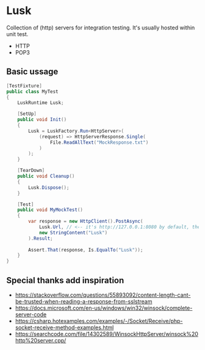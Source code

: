 # Lusk
Collection of (http) servers for integration testing.
It's usually hosted within unit test.

* HTTP
* POP3


## Basic ussage
```csharp
[TestFixture]
public class MyTest 
{
    LuskRuntime Lusk;

    [SetUp]
    public void Init()
    {
        Lusk = LuskFactory.Run<HttpServer>(
            (request) => HttpServerResponse.Single(
                File.ReadAllText("MockResponse.txt")
            )
        );
    }

    [TearDown]
    public void Cleanup()
    {
        Lusk.Dispose();
    }

    [Test]
    public void MyMockTest()
    {
        var response = new HttpClient().PostAsync(
            Lusk.Url, // <-- it's http://127.0.0.1:8080 by default, then port +1 
            new StringContent("Lusk")
        ).Result;
        
        Assert.That(response, Is.EqualTo("Lusk"));
    }
}
```

## Special thanks add inspiration
* https://stackoverflow.com/questions/55893092/content-length-cant-be-trusted-when-reading-a-response-from-sslstream
* https://docs.microsoft.com/en-us/windows/win32/winsock/complete-server-code
* https://csharp.hotexamples.com/examples/-/Socket/Receive/php-socket-receive-method-examples.html
* https://searchcode.com/file/14302589/WinsockHttpServer/winsock%20http%20server.cpp/
